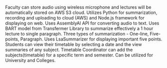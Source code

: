 Faculty can store audio using wireless microphone and lectures will be automatically stored on AWS S3 cloud.
Utilizes Python for summarization, recording and uploading to cloud (AWS) and Node.js framework for displaying on web.
Uses AssemblyAI API for converting audio to text.
Uses BART model from Transfermer Library to summarize effectively a 1 hour lecture to single paragraph.
Three types of summarization - One-line, Five-points, Paragraph.
Uses LsaSummarizer for displaying important five points.
Students can view their timetable by selecting a date and the view summaries of any subject.
Timetable Coordinator can add the subjects(timetable) for a specific term and semester.
Can be utilized for University and Colleges. 
